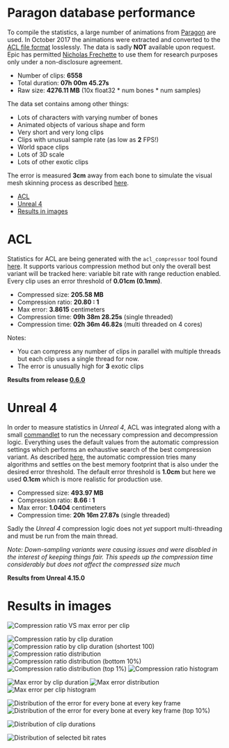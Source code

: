 # Paragon database performance

To compile the statistics, a large number of animations from [Paragon](https://www.epicgames.com/paragon) are used.
In October 2017 the animations were extracted and converted to the [ACL file format](the_acl_file_format.md) losslessly. The data is sadly **NOT** available upon request.
Epic has permitted [Nicholas Frechette](https://github.com/nfrechette) to use them for research purposes only under a non-disclosure agreement.

*  Number of clips: **6558**
*  Total duration: **07h 00m 45.27s**
*  Raw size: **4276.11 MB** (10x float32 * num bones * num samples)

The data set contains among other things:

*  Lots of characters with varying number of bones
*  Animated objects of various shape and form
*  Very short and very long clips
*  Clips with unusual sample rate (as low as **2** FPS!)
*  World space clips
*  Lots of 3D scale
*  Lots of other exotic clips

The error is measured **3cm** away from each bone to simulate the visual mesh skinning process as described [here](error_metrics.md).

*  [ACL](paragon_performance.md#acl)
*  [Unreal 4](paragon_performance.md#unreal-4)
*  [Results in images](paragon_performance.md#results-in-images)

# ACL

Statistics for ACL are being generated with the `acl_compressor` tool found [here](../tools/acl_compressor). It supports various compression method but only the overall best variant will be tracked here: variable bit rate with range reduction enabled. Every clip uses an error threshold of **0.01cm (0.1mm)**.

*  Compressed size: **205.58 MB**
*  Compression ratio: **20.80 : 1**
*  Max error: **3.8615** centimeters
*  Compression time: **09h 38m 28.25s** (single threaded)
*  Compression time: **02h 36m 46.82s** (multi threaded on 4 cores)

Notes:

*  You can compress any number of clips in parallel with multiple threads but each clip uses a single thread for now.
*  The error is unusually high for **3** exotic clips

**Results from release [0.6.0](https://github.com/nfrechette/acl/releases/tag/v0.6.0)**

# Unreal 4

In order to measure statistics in *Unreal 4*, ACL was integrated along with a small [commandlet](../tools/ue4_stats_dump) to run the necessary compression and decompression logic. Everything uses the default values from the automatic compression settings which performs an exhaustive search of the best compression variant. As described [here](http://nfrechette.github.io/2017/01/11/anim_compression_unreal4/), the automatic compression tries many algorithms and settles on the best memory footprint that is also under the desired error threshold. The default error threshold is **1.0cm** but here we used **0.1cm** which is more realistic for production use.

*  Compressed size: **493.97 MB**
*  Compression ratio: **8.66 : 1**
*  Max error: **1.0404** centimeters
*  Compression time: **20h 16m 27.87s** (single threaded)

Sadly the *Unreal 4* compression logic does not *yet* support multi-threading and must be run from the main thread.

*Note: Down-sampling variants were causing issues and were disabled in the interest of keeping things fair. This speeds up the compression time considerably but does not affect the compressed size much*

**Results from Unreal 4.15.0**

# Results in images

![Compression ratio VS max error per clip](images/acl_paragon_compression_ratio_vs_max_error.png)


![Compression ratio by clip duration](images/acl_paragon_compression_ratio_by_duration.png)
![Compression ratio by clip duration (shortest 100)](images/acl_paragon_compression_ratio_by_duration_shortest_100.png)
![Compression ratio distribution](images/acl_paragon_compression_ratio_distribution.png)
![Compression ratio distribution (bottom 10%)](images/acl_paragon_compression_ratio_distribution_bottom_10.png)
![Compression ratio distribution (top 1%)](images/acl_paragon_compression_ratio_distribution_top_1.png)
![Compression ratio histogram](images/acl_paragon_compression_ratio_histogram.png)


![Max error by clip duration](images/acl_paragon_max_clip_error_by_duration.png)
![Max error distribution](images/acl_paragon_max_error_distribution.png)
![Max error per clip histogram](images/acl_paragon_max_error_histogram.png)


![Distribution of the error for every bone at every key frame](images/acl_paragon_exhaustive_error.png)
![Distribution of the error for every bone at every key frame (top 10%)](images/acl_paragon_exhaustive_error_top_10.png)

![Distribution of clip durations](images/acl_paragon_clip_durations.png)

![Distribution of selected bit rates](images/acl_paragon_bit_rates.png)
